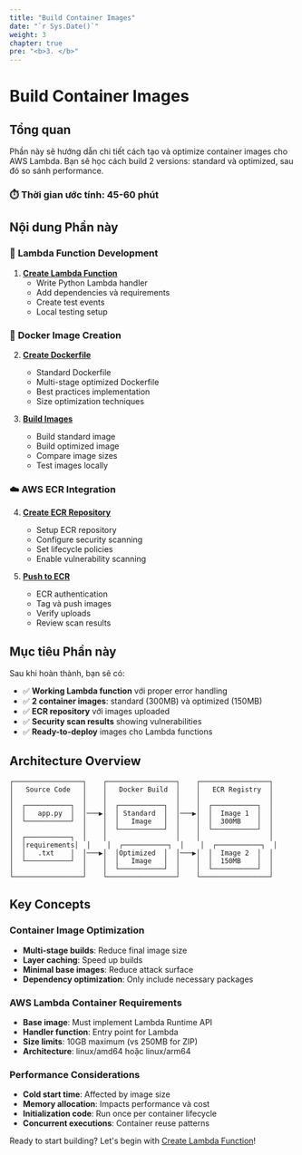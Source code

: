 ```yaml
---
title: "Build Container Images"
date: "`r Sys.Date()`"
weight: 3
chapter: true
pre: "<b>3. </b>"
---
```


# Build Container Images

## Tổng quan

Phần này sẽ hướng dẫn chi tiết cách tạo và optimize container images cho AWS Lambda. Bạn sẽ học cách build 2 versions: standard và optimized, sau đó so sánh performance.

### ⏱️ **Thời gian ước tính**: 45-60 phút

## Nội dung Phần này

### 🐍 **Lambda Function Development**
1. [**Create Lambda Function**](3.1-create-lambda-function/)
   - Write Python Lambda handler
   - Add dependencies và requirements
   - Create test events
   - Local testing setup

### 🐳 **Docker Image Creation**
2. [**Create Dockerfile**](3.2-create-dockerfile/)
   - Standard Dockerfile
   - Multi-stage optimized Dockerfile
   - Best practices implementation
   - Size optimization techniques

3. [**Build Images**](3.3-build-images/)
   - Build standard image
   - Build optimized image
   - Compare image sizes
   - Test images locally

### ☁️ **AWS ECR Integration**
4. [**Create ECR Repository**](3.4-create-ecr-repository/)
   - Setup ECR repository
   - Configure security scanning
   - Set lifecycle policies
   - Enable vulnerability scanning

5. [**Push to ECR**](3.5-push-to-ecr/)
   - ECR authentication
   - Tag và push images
   - Verify uploads
   - Review scan results

## Mục tiêu Phần này

Sau khi hoàn thành, bạn sẽ có:
- ✅ **Working Lambda function** với proper error handling
- ✅ **2 container images**: standard (300MB) và optimized (150MB)
- ✅ **ECR repository** với images uploaded
- ✅ **Security scan results** showing vulnerabilities
- ✅ **Ready-to-deploy** images cho Lambda functions

## Architecture Overview

```
┌─────────────────┐    ┌─────────────────┐    ┌─────────────────┐
│   Source Code   │    │   Docker Build  │    │   ECR Registry  │
│                 │    │                 │    │                 │
│  ┌───────────┐  │    │  ┌───────────┐  │    │  ┌───────────┐  │
│  │   app.py  │  │───▶│  │ Standard  │  │───▶│  │  Image 1  │  │
│  └───────────┘  │    │  │   Image   │  │    │  │  300MB    │  │
│                 │    │  └───────────┘  │    │  └───────────┘  │
│  ┌───────────┐  │    │                 │    │                 │
│  │requirements│  │    │  ┌───────────┐  │    │  ┌───────────┐  │
│  │   .txt    │  │───▶│  │Optimized  │  │───▶│  │  Image 2  │  │
│  └───────────┘  │    │  │   Image   │  │    │  │  150MB    │  │
│                 │    │  └───────────┘  │    │  └───────────┘  │
└─────────────────┘    └─────────────────┘    └─────────────────┘
```

## Key Concepts

### **Container Image Optimization**
- **Multi-stage builds**: Reduce final image size
- **Layer caching**: Speed up builds
- **Minimal base images**: Reduce attack surface
- **Dependency optimization**: Only include necessary packages

### **AWS Lambda Container Requirements**
- **Base image**: Must implement Lambda Runtime API
- **Handler function**: Entry point for Lambda
- **Size limits**: 10GB maximum (vs 250MB for ZIP)
- **Architecture**: linux/amd64 hoặc linux/arm64

### **Performance Considerations**
- **Cold start time**: Affected by image size
- **Memory allocation**: Impacts performance và cost
- **Initialization code**: Run once per container lifecycle
- **Concurrent executions**: Container reuse patterns

Ready to start building? Let's begin with [Create Lambda Function](3.1-create-lambda-function/)!